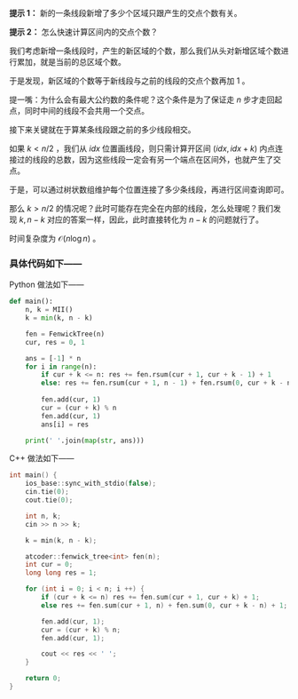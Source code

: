 **提示 1：** 新的一条线段新增了多少个区域只跟产生的交点个数有关。

**提示 2：** 怎么快速计算区间内的交点个数？

我们考虑新增一条线段时，产生的新区域的个数，那么我们从头对新增区域个数进行累加，就是当前的总区域个数。

于是发现，新区域的个数等于新线段与之前的线段的交点个数再加 $1$ 。

提一嘴：为什么会有最大公约数的条件呢？这个条件是为了保证走 $n$ 步才走回起点，同时中间的线段不会共用一个交点。

接下来关键就在于算某条线段跟之前的多少线段相交。

如果 $k\lt n/2$ ，我们从 $idx$ 位置画线段，则只需计算开区间 $(idx,idx+k)$ 内点连接过的线段的总数，因为这些线段一定会有另一个端点在区间外，也就产生了交点。

于是，可以通过树状数组维护每个位置连接了多少条线段，再进行区间查询即可。

那么 $k\gt n/2$ 的情况呢？此时可能存在完全在内部的线段，怎么处理呢？我们发现 $k,n-k$ 对应的答案一样，因此，此时直接转化为 $n-k$ 的问题就行了。

时间复杂度为 $\mathcal{O}(n\log n)$ 。

### 具体代码如下——

Python 做法如下——

```Python []
def main():
    n, k = MII()
    k = min(k, n - k)

    fen = FenwickTree(n)
    cur, res = 0, 1

    ans = [-1] * n
    for i in range(n):
        if cur + k <= n: res += fen.rsum(cur + 1, cur + k - 1) + 1
        else: res += fen.rsum(cur + 1, n - 1) + fen.rsum(0, cur + k - n - 1) + 1
        
        fen.add(cur, 1)
        cur = (cur + k) % n
        fen.add(cur, 1)
        ans[i] = res

    print(' '.join(map(str, ans)))
```

C++ 做法如下——

```cpp []
int main() {
    ios_base::sync_with_stdio(false);
    cin.tie(0);
    cout.tie(0);

    int n, k;
    cin >> n >> k;

    k = min(k, n - k);

    atcoder::fenwick_tree<int> fen(n);
    int cur = 0;
    long long res = 1;

    for (int i = 0; i < n; i ++) {
        if (cur + k <= n) res += fen.sum(cur + 1, cur + k) + 1;
        else res += fen.sum(cur + 1, n) + fen.sum(0, cur + k - n) + 1;

        fen.add(cur, 1);
        cur = (cur + k) % n;
        fen.add(cur, 1);

        cout << res << ' ';
    }

    return 0;
}
```
